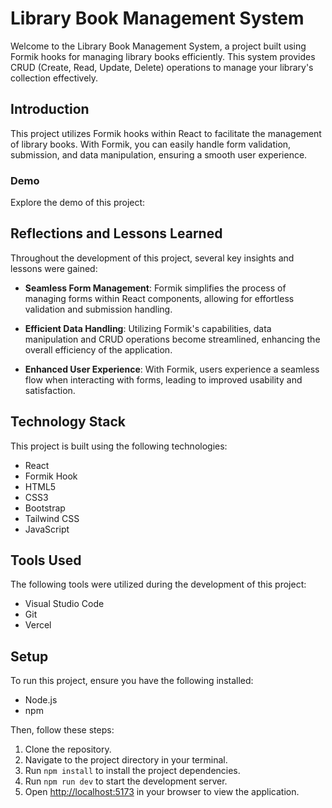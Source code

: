 # Library Book Management System

Welcome to the Library Book Management System, a project built using Formik hooks for managing library books efficiently. This system provides CRUD (Create, Read, Update, Delete) operations to manage your library's collection effectively.

## Introduction

This project utilizes Formik hooks within React to facilitate the management of library books. With Formik, you can easily handle form validation, submission, and data manipulation, ensuring a smooth user experience.

### Demo

Explore the demo of this project:  

## Reflections and Lessons Learned

Throughout the development of this project, several key insights and lessons were gained:

- **Seamless Form Management**: Formik simplifies the process of managing forms within React components, allowing for effortless validation and submission handling.

- **Efficient Data Handling**: Utilizing Formik's capabilities, data manipulation and CRUD operations become streamlined, enhancing the overall efficiency of the application.

- **Enhanced User Experience**: With Formik, users experience a seamless flow when interacting with forms, leading to improved usability and satisfaction.

## Technology Stack

This project is built using the following technologies:

- React
- Formik Hook
- HTML5
- CSS3
- Bootstrap
- Tailwind CSS
- JavaScript

## Tools Used

The following tools were utilized during the development of this project:

- Visual Studio Code
- Git
- Vercel
 
## Setup

To run this project, ensure you have the following installed:

- Node.js
- npm

Then, follow these steps:

1. Clone the repository.
2. Navigate to the project directory in your terminal.
3. Run `npm install` to install the project dependencies.
4. Run `npm run dev` to start the development server.
5. Open [http://localhost:5173](http://localhost:5173) in your browser to view the application.


